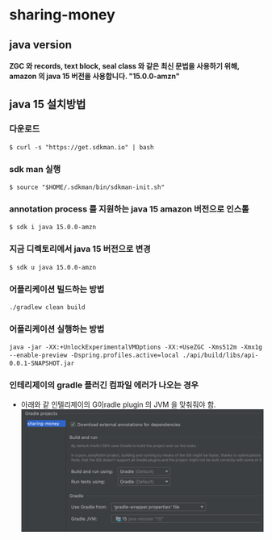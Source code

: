 # sharing-money
## java version
#### ZGC 와 records, text block, seal class 와 같은 최신 문법을 사용하기 위해, amazon 의 java 15 버전을 사용합니다. "15.0.0-amzn"
## java 15 설치방법
### 다운로드
```
$ curl -s "https://get.sdkman.io" | bash
```
### sdk man 실행
```
$ source "$HOME/.sdkman/bin/sdkman-init.sh"
```
### annotation process 를 지원하는 java 15 amazon 버전으로 인스톨
```
$ sdk i java 15.0.0-amzn
```
### 지금 디렉토리에서 java 15 버전으로 변경
```
$ sdk u java 15.0.0-amzn
```
### 어플리케이션 빌드하는 방법
```
./gradlew clean build
```
### 어플리케이션 실행하는 방법
```
java -jar -XX:+UnlockExperimentalVMOptions -XX:+UseZGC -Xms512m -Xmx1g --enable-preview -Dspring.profiles.active=local ./api/build/libs/api-0.0.1-SNAPSHOT.jar
```
### 인테리제이의 gradle 플러긴 컴파일 에러가 나오는 경우
- 아래와 같 인텔리제이의 G이radle plugin 의 JVM 을 맞춰줘야 함.
![superkey](./images/intelliJ-Gradle-Setting.png)
